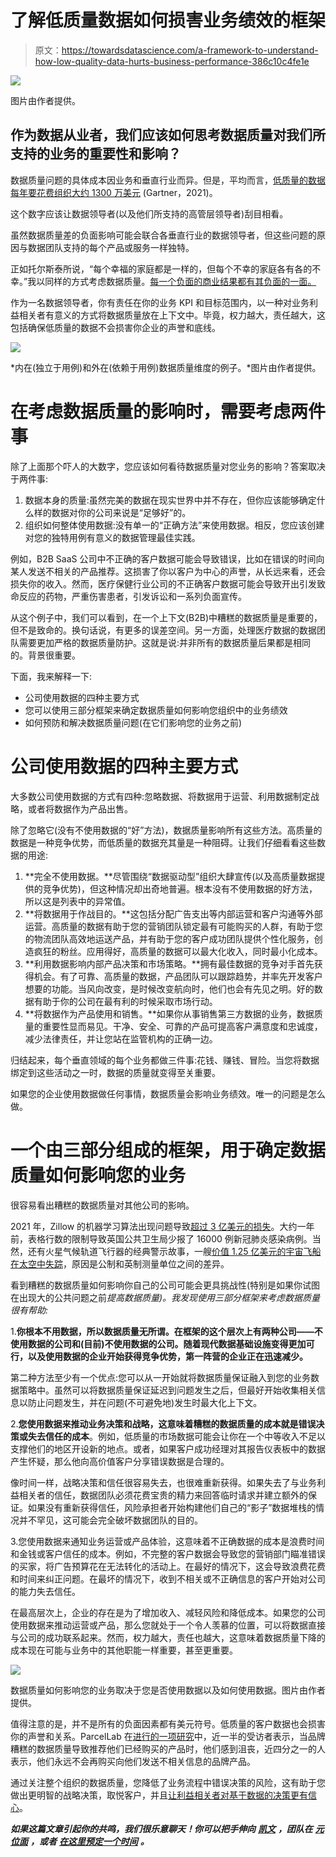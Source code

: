 # 了解低质量数据如何损害业务绩效的框架

> 原文：<https://towardsdatascience.com/a-framework-to-understand-how-low-quality-data-hurts-business-performance-386c10c4fe1e>

![](img/ed892566d5aeee7b7be70e0809ad3a29.png)

图片由作者提供。

## 作为数据从业者，我们应该如何思考数据质量对我们所支持的业务的重要性和影响？

数据质量问题的具体成本因业务和垂直行业而异。但是，平均而言，[低质量的数据每年要花费组织大约 1300 万美元](https://www.gartner.com/smarterwithgartner/how-to-improve-your-data-quality) (Gartner，2021)。

这个数字应该让数据领导者(以及他们所支持的高管层领导者)刮目相看。

虽然数据质量差的负面影响可能会联合各垂直行业的数据领导者，但这些问题的原因与数据团队支持的每个产品或服务一样独特。

正如托尔斯泰所说，“每个幸福的家庭都是一样的，但每个不幸的家庭各有各的不幸。”我以同样的方式考虑数据质量。[每一个负面的商业结果都有其负面的一面。](https://www.metaplane.dev/blog/data-quality-metrics-for-data-warehouses)

作为一名数据领导者，你有责任在你的业务 KPI 和目标范围内，以一种对业务利益相关者有意义的方式将数据质量放在上下文中。毕竟，权力越大，责任越大，这包括确保低质量的数据不会损害你企业的声誉和底线。

![](img/e1d1c22a003377c8acc1b429efec44c4.png)

*内在(独立于用例)和外在(依赖于用例)数据质量维度的例子。*图片由作者提供。

# 在考虑数据质量的影响时，需要考虑两件事

除了上面那个吓人的大数字，您应该如何看待数据质量对您业务的影响？答案取决于两件事:

1.  数据本身的质量:虽然完美的数据在现实世界中并不存在，但你应该能够确定什么样的数据对你的公司来说是“足够好”的。
2.  组织如何整体使用数据:没有单一的“正确方法”来使用数据。相反，您应该创建对您的独特用例有意义的数据管理最佳实践。

例如，B2B SaaS 公司中不正确的客户数据可能会导致错误，比如在错误的时间向某人发送不相关的产品推荐。这损害了你以客户为中心的声誉，从长远来看，还会损失你的收入。然而，医疗保健行业公司的不正确客户数据可能会导致开出引发致命反应的药物，严重伤害患者，引发诉讼和一系列负面宣传。

从这个例子中，我们可以看到，在一个上下文(B2B)中糟糕的数据质量是重要的，但不是致命的。换句话说，有更多的误差空间。另一方面，处理医疗数据的数据团队需要更加严格的数据质量防护。这就是说:并非所有的数据质量后果都是相同的。背景很重要。

下面，我来解释一下:

*   公司使用数据的四种主要方式
*   您可以使用三部分框架来确定数据质量如何影响您组织中的业务绩效
*   如何预防和解决数据质量问题(在它们影响您的业务之前)

# 公司使用数据的四种主要方式

大多数公司使用数据的方式有四种:忽略数据、将数据用于运营、利用数据制定战略，或者将数据作为产品出售。

除了忽略它(没有不使用数据的“好”方法)，数据质量影响所有这些方法。高质量的数据是一种竞争优势，而低质量的数据充其量是一种阻碍。让我们仔细看看这些数据的用途:

1.  **完全不使用数据。**尽管围绕“数据驱动型”组织大肆宣传(以及高质量数据提供的竞争优势)，但这种情况却出奇地普遍。根本没有不使用数据的好方法，所以这是列表中的异常值。
2.  **将数据用于作战目的。**这包括分配广告支出等内部运营和客户沟通等外部运营。高质量的数据有助于您的营销团队锁定最有可能购买的人群，有助于您的物流团队高效地运送产品，并有助于您的客户成功团队提供个性化服务，创造疯狂的粉丝。应用得好，高质量的数据可以最大化收入，同时最小化成本。
3.  **利用数据影响内部产品决策和市场策略。**拥有最佳数据的竞争对手首先获得机会。有了可靠、高质量的数据，产品团队可以跟踪趋势，并率先开发客户想要的功能。当风向改变，是时候改变航向时，他们也会有先见之明。好的数据有助于你的公司在最有利的时候采取市场行动。
4.  **将数据作为产品使用和销售。**如果你从事销售第三方数据的业务，数据质量的重要性显而易见。干净、安全、可靠的产品可提高客户满意度和忠诚度，减少法律责任，并让您站在监管机构的正确一边。

归结起来，每个垂直领域的每个业务都做三件事:花钱、赚钱、冒险。当您将数据绑定到这些活动之一时，数据的质量就变得至关重要。

如果您的企业使用数据做任何事情，数据质量会影响业务绩效。唯一的问题是怎么做。

# 一个由三部分组成的框架，用于确定数据质量如何影响您的业务

很容易看出糟糕的数据质量对其他公司的影响。

2021 年，Zillow 的机器学习算法出现问题导致[超过 3 亿美元的损失](https://edition.cnn.com/2021/11/09/tech/zillow-ibuying-home-zestimate/index.html)。大约一年前，表格行数的限制导致英国公共卫生局少报了 16000 例新冠肺炎感染病例。当然，还有火星气候轨道飞行器的经典警示故事，一艘[价值 1.25 亿美元的宇宙飞船在太空中失踪](https://www.latimes.com/archives/la-xpm-1999-oct-01-mn-17288-story.html)，原因是公制和英制测量单位之间的差异。

看到糟糕的数据质量如何影响你自己的公司可能会更具挑战性(特别是如果你试图在出现大的公共问题之前*提高数据质量)。我发现使用三部分框架来考虑数据质量很有帮助:*

1.**你根本不用数据，所以数据质量无所谓。在框架的这个层次上有两种公司——不使用数据的公司和(目前)不使用数据的公司。随着现代数据基础设施变得更加可行，以及使用数据的企业开始获得竞争优势，第一阵营的企业正在迅速减少。**

第二种方法至少有一个优点:您可以从一开始就将数据质量保证融入到您的业务数据策略中。虽然可以将数据质量保证延迟到问题发生之后，但最好开始收集相关信息以防止问题发生，并在问题(不可避免地)发生时最大化上下文。

2.**您使用数据来推动业务决策和战略，这意味着糟糕的数据质量的成本就是错误决策或失去信任的成本**。例如，低质量的市场数据可能会让你在一个中等收入不足以支撑他们的地区开设新的地点。或者，如果客户成功经理对其报告仪表板中的数据产生怀疑，那么他向高价值客户分享错误数据是合理的。

像时间一样，战略决策和信任很容易失去，也很难重新获得。如果失去了与业务利益相关者的信任，数据团队必须花费宝贵的精力来回答临时请求并建立额外的保证。如果没有重新获得信任，风险承担者开始构建他们自己的“影子”数据堆栈的情况并不罕见，这可能会完全破坏数据团队的目的。

3.您使用数据来通知业务运营或产品体验，这意味着不正确数据的成本是浪费时间和金钱或客户信任的成本。例如，不完整的客户数据会导致您的营销部门瞄准错误的买家，将广告预算花在无法转化的活动上。在最好的情况下，这会导致浪费花费和时间来纠正问题。在最坏的情况下，收到不相关或不正确信息的客户开始对公司的能力失去信任。

在最高层次上，企业的存在是为了增加收入、减轻风险和降低成本。如果您的公司使用数据来推动运营或产品，那么您就处于一个令人羡慕的位置，可以将数据直接与公司的成功联系起来。然而，权力越大，责任也越大，这意味着数据质量下降的成本现在可能与业务中的其他职能一样重要，甚至更重要。

![](img/89b3b0adcf61fdffe968f930514207ed.png)

数据质量如何影响您的业务取决于您是否使用数据以及如何使用数据。图片由作者提供。

值得注意的是，并不是所有的负面因素都有美元符号。低质量的客户数据也会损害你的声誉和关系。ParcelLab 在[进行的一项研究](https://parcellab.com/resources/2022-us-consumer-attitudes-to-online-shopping)中，近一半的受访者表示，当品牌糟糕的数据质量导致推荐他们已经购买的产品时，他们感到沮丧，近四分之一的人表示，他们永远不会再购买向他们发送不相关信息的品牌产品。

通过关注整个组织的数据质量，您降低了业务流程中错误决策的风险，这有助于您做出更明智的战略决策，取悦客户，并且[让利益相关者对基于数据的决策更有信心](https://www.metaplane.dev/blog/prioritizing-data-observability-why-now)。

***如果这篇文章引起你的共鸣，我们很乐意聊天！你可以把手伸向*** [***凯文***](https://www.linkedin.com/in/kevinzenghu/) ***，团队在*** [***元位面***](https://metaplane.dev/) ***，或者*** [***在这里预定一个时间***](https://calendly.com/metaplane/metaplane-demo) ***。***